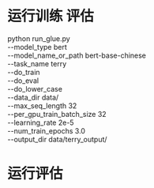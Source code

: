 # 运行训练 评估

python run_glue.py \
  --model_type bert \
  --model_name_or_path bert-base-chinese \
  --task_name terry \
  --do_train \
  --do_eval \
  --do_lower_case \
  --data_dir data/ \
  --max_seq_length 32 \
  --per_gpu_train_batch_size 32 \
  --learning_rate 2e-5 \
  --num_train_epochs 3.0 \
  --output_dir data/terry_output/




# 运行评估


